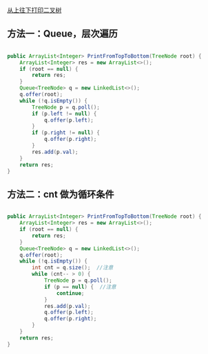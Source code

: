 [从上往下打印二叉树](https://www.nowcoder.com/practice/7fe2212963db4790b57431d9ed259701?tpId=13&tqId=11175&tPage=1&rp=1&ru=/ta/coding-interviews&qru=/ta/coding-interviews/question-ranking&from=cyc_github)

## 方法一：Queue，层次遍历

```java

public ArrayList<Integer> PrintFromTopToBottom(TreeNode root) {
    ArrayList<Integer> res = new ArrayList<>();
    if (root == null) {
        return res;
    }
    Queue<TreeNode> q = new LinkedList<>();
    q.offer(root);
    while (!q.isEmpty()) {
        TreeNode p = q.poll();
        if (p.left != null) {
            q.offer(p.left);
        }
        if (p.right != null) {
            q.offer(p.right);
        }
        res.add(p.val);
    }
    return res;
}

```

## 方法二：cnt 做为循环条件

```java

public ArrayList<Integer> PrintFromTopToBottom(TreeNode root) {
    ArrayList<Integer> res = new ArrayList<>();
    if (root == null) {
        return res;
    }
    Queue<TreeNode> q = new LinkedList<>();
    q.offer(root);
    while (!q.isEmpty()) {
        int cnt = q.size();  //注意
        while (cnt-- > 0) {
            TreeNode p = q.poll();
            if (p == null) {  //注意
                continue;
            }
            res.add(p.val);
            q.offer(p.left);
            q.offer(p.right);
        }
    }
    return res;
}

```